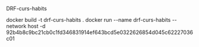 DRF-curs-habits

docker build -t drf-curs-habits .
docker run --name drf-curs-habits --network host -d 92b4b8c9bc21cb0c1fd346831914ef643bcd5e0322626854d045c62227036c01